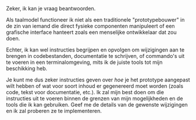 Zeker, ik kan je vraag beantwoorden.

Als taalmodel functioneer ik niet als een traditionele "prototypebouwer" in de zin van iemand die direct fysieke componenten manipuleert of een grafische interface hanteert zoals een menselijke ontwikkelaar dat zou doen.

Echter, ik kan wel instructies begrijpen en opvolgen om wijzigingen aan te brengen in codebestanden, documentatie te schrijven, of commando's uit te voeren in een terminalomgeving, mits ik de juiste tools tot mijn beschikking heb.

Je kunt me dus zeker instructies geven over *hoe* je het prototype aangepast wilt hebben of wat voor soort inhoud er gegenereerd moet worden (zoals code, tekst voor documentatie, etc.). Ik zal mijn best doen om die instructies uit te voeren binnen de grenzen van mijn mogelijkheden en de tools die ik kan gebruiken. Geef me de details van de gewenste wijzigingen en ik zal proberen ze te implementeren.